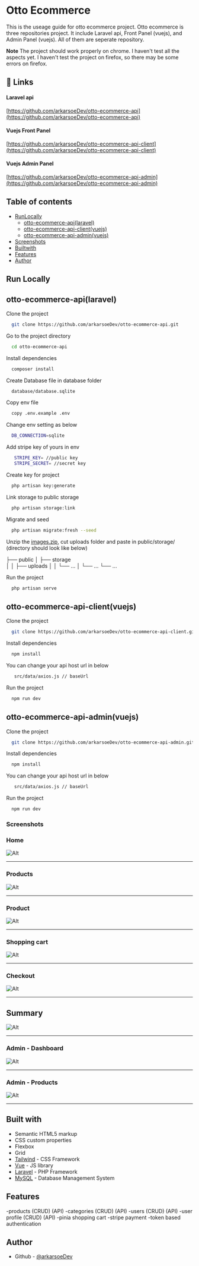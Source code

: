 # Otto Ecommerce

This is the useage guide for otto ecommerce project. Otto ecommerce is three repositories project.
It include Laravel api, Front Panel (vuejs), and Admin Panel (vuejs). All of them are seperate repository.

**Note**
The project should work properly on chrome. I haven't test all the aspects yet.
I haven't test the project on firefox, so there may be some errors on firefox.

## 🔗 Links

#### Laravel api
[https://github.com/arkarsoeDev/otto-ecommerce-api](https://github.com/arkarsoeDev/otto-ecommerce-api)
#### Vuejs Front Panel
[https://github.com/arkarsoeDev/otto-ecommerce-api-client](https://github.com/arkarsoeDev/otto-ecommerce-api-client)
#### Vuejs Admin Panel
[https://github.com/arkarsoeDev/otto-ecommerce-api-admin](https://github.com/arkarsoeDev/otto-ecommerce-api-admin)

## Table of contents

- [RunLocally](#run-locally)
   - [otto-ecommerce-api(laravel)](#otto-ecommerce-apilaravel)
   - [otto-ecommerce-api-client(vuejs)](#otto-ecommerce-api-clientvuejs)
   - [otto-ecommerce-api-admin(vuejs)](#otto-ecommerce-api-adminvuejs)
- [Screenshots](#screenshots)
- [Builtwith](#built-with)
- [Features](#features)
- [Author](#author)

## Run Locally

## otto-ecommerce-api(laravel)

Clone the project

```bash
  git clone https://github.com/arkarsoeDev/otto-ecommerce-api.git
```

Go to the project directory

```bash
  cd otto-ecommerce-api
```

Install dependencies

```bash
  composer install
```

Create Database file in database folder

```bash
  database/database.sqlite
```

Copy env file

```bash
  copy .env.example .env
```

Change env setting as below

```bash
  DB_CONNECTION=sqlite
```

Add stripe key of yours in env

```bash
   STRIPE_KEY= //public key
   STRIPE_SECRET= //secret key
```

Create key for project

```bash
  php artisan key:generate
```

Link storage to public storage

```bash
  php artisan storage:link
```

Migrate and seed

```bash
  php artisan migrate:fresh --seed
```

Unzip the [images.zip](https://github.com/arkarsoeDev/images/tree/main/otto-ecommerce), cut uploads folder and paste in public/storage/
(directory should look like below)

├── public
│   ├── storage             
│   │   ├── uploads
│   │   └── ...
│   └── ...
└── ...

Run the project

```bash
  php artisan serve
```

## otto-ecommerce-api-client(vuejs)

Clone the project

```bash
  git clone https://github.com/arkarsoeDev/otto-ecommerce-api-client.git
```

Install dependencies

```bash
  npm install
```

You can change your api host url in below

```bash
   src/data/axios.js // baseUrl
```

Run the project

```bash
  npm run dev
```

## otto-ecommerce-api-admin(vuejs)

Clone the project

```bash
  git clone https://github.com/arkarsoeDev/otto-ecommerce-api-admin.git
```

Install dependencies

```bash
  npm install
```

You can change your api host url in below

```bash
   src/data/axios.js // baseUrl
```

Run the project

```bash
  npm run dev
```

### Screenshots

### Home

![Alt](/screenshots/front-home.png "Home")

_______________________________________________________________

### Products

![Alt](/screenshots/front-products.png "Products")

_______________________________________________________________

### Product

![Alt](/screenshots/front-product.png "Product")

_______________________________________________________________


### Shopping cart

![Alt](/screenshots/front-shopping-cart.png "Shopping cart")

_______________________________________________________________

### Checkout

![Alt](/screenshots/front-checkout.png "Checkout")

_______________________________________________________________

## Summary

![Alt](/screenshots/front-summary.png "Summary")

_______________________________________________________________

### Admin - Dashboard

![Alt](/screenshots/admin-dashboard.png "Admin - Dashboard")

_______________________________________________________________

### Admin - Products

![Alt](/screenshots/admin-products.png "Admin - Products")

_______________________________________________________________

## Built with

- Semantic HTML5 markup
- CSS custom properties
- Flexbox
- Grid
- [Tailwind](https://tailwindcss.com/) - CSS Framework
- [Vue](https://vuejs.org/) - JS library
- [Laravel](https://laravel.com/) - PHP Framework
- [MySQL](https://www.mysql.com/) - Database Management System

## Features

-products (CRUD) (API)
-categories (CRUD) (API)
-users (CRUD) (API)
-user profile (CRUD) (API)
-pinia shopping cart
-stripe payment
-token based authentication

## Author

- Github - [@arkarsoeDev](https://github.com/arkarsoeDev)